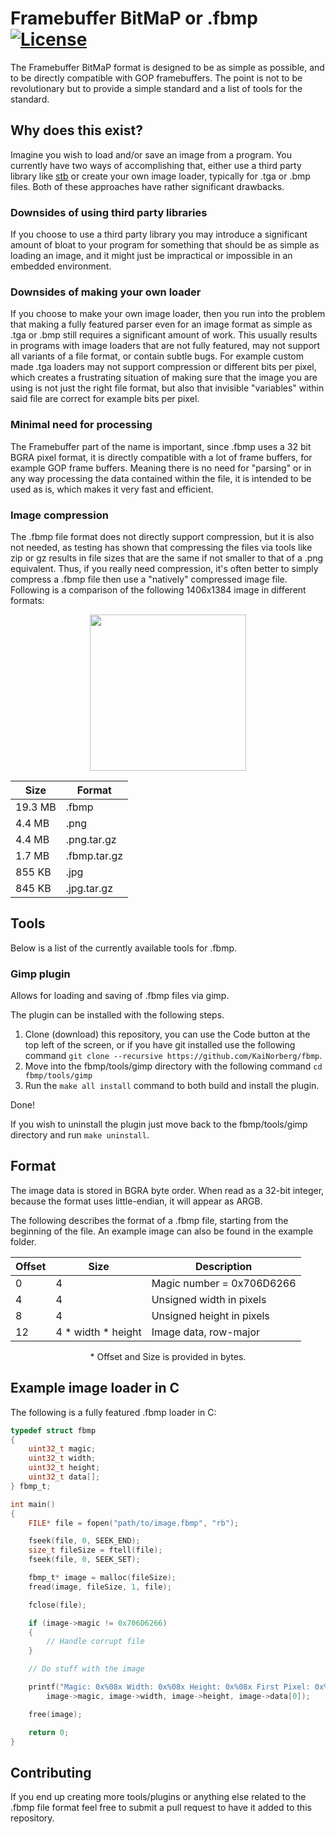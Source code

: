 # Framebuffer BitMaP or .fbmp [![License](https://img.shields.io/badge/licence-MIT-green)](https://github.com/KaiNorberg/fbmp/blob/main/LICENSE)

The Framebuffer BitMaP format is designed to be as simple as possible, and to be directly compatible with GOP framebuffers. The point is not to be revolutionary but to provide a simple standard and a list of tools for the standard.

## Why does this exist?

Imagine you wish to load and/or save an image from a program. You currently have two ways of accomplishing that, either use a third party library like [stb](https://github.com/nothings/stb) or create your own image loader, typically for .tga or .bmp files. Both of these approaches have rather significant drawbacks.

### Downsides of using third party libraries

If you choose to use a third party library you may introduce a significant amount of bloat to your program for something that should be as simple as loading an image, and it might just be impractical or impossible in an embedded environment.

### Downsides of making your own loader

If you choose to make your own image loader, then you run into the problem that making a fully featured parser even for an image format as simple as .tga or .bmp still requires a significant amount of work. This usually results in programs with image loaders that are not fully featured, may not support all variants of a file format, or contain subtle bugs. For example custom made .tga loaders may not support compression or different bits per pixel, which creates a frustrating situation of making sure that the image you are using is not just the right file format, but also that invisible "variables" within said file are correct for example bits per pixel.

### Minimal need for processing

The Framebuffer part of the name is important, since .fbmp uses a 32 bit BGRA pixel format, it is directly compatible with a lot of frame buffers, for example GOP frame buffers. Meaning there is no need for "parsing" or in any way processing the data contained within the file, it is intended to be used as is, which makes it very fast and efficient.

### Image compression

The .fbmp file format does not directly support compression, but it is also not needed, as testing has shown that compressing the files via tools like zip or gz results in file sizes that are the same if not smaller to that of a .png equivalent. Thus, if you really need compression, it's often better to simply compress a .fbmp file then use a "natively" compressed image file. Following is a comparison of the following 1406x1384 image in different formats:

<div align="center">

<img src="https://github.com/KaiNorberg/fbmp/assets/73393684/cccda9b6-129e-4bc6-bbac-c66b9da3a3e0" width="250">

| Size | Format |
| -------- | ------- |
| 19.3 MB | .fbmp | 
| 4.4 MB | .png | 
| 4.4 MB | .png.tar.gz | 
| 1.7 MB | .fbmp.tar.gz | 
| 855 KB | .jpg | 
| 845 KB | .jpg.tar.gz |
    
</div>

## Tools

Below is a list of the currently available tools for .fbmp.

### Gimp plugin

Allows for loading and saving of .fbmp files via gimp.

The plugin can be installed with the following steps.

1. Clone (download) this repository, you can use the Code button at the top left of the screen, or if you have git installed use the following command `git clone --recursive https://github.com/KaiNorberg/fbmp`.
2. Move into the fbmp/tools/gimp directory with the following command `cd fbmp/tools/gimp`
2. Run the `make all install` command to both build and install the plugin.

Done! 

If you wish to uninstall the plugin just move back to the fbmp/tools/gimp directory and run `make uninstall`.

## Format

The image data is stored in BGRA byte order. When read as a 32-bit integer, because the format uses little-endian, it will appear as ARGB.

The following describes the format of a .fbmp file, starting from the beginning of the file. An example image can also be found in the example folder.

<div align="center">

| Offset | Size | Description |
| -------- | ------- | -------  |
| 0 | 4 | Magic number = 0x706D6266 |
| 4 | 4 | Unsigned width in pixels |
| 8 | 4 | Unsigned height in pixels |
| 12 | 4 * width * height | Image data, row-major |

\* Offset and Size is provided in bytes.
</div>
 
## Example image loader in C

The following is a fully featured .fbmp loader in C:

```c
typedef struct fbmp
{
    uint32_t magic;
    uint32_t width;
    uint32_t height;
    uint32_t data[];
} fbmp_t;

int main()
{
    FILE* file = fopen("path/to/image.fbmp", "rb");

    fseek(file, 0, SEEK_END);
    size_t fileSize = ftell(file);
    fseek(file, 0, SEEK_SET);

    fbmp_t* image = malloc(fileSize);
    fread(image, fileSize, 1, file);

    fclose(file);

    if (image->magic != 0x706D6266)
    {
        // Handle corrupt file
    }

    // Do stuff with the image

    printf("Magic: 0x%08x Width: 0x%08x Height: 0x%08x First Pixel: 0x%08x\n",
        image->magic, image->width, image->height, image->data[0]);

    free(image);

    return 0;
}
```

## Contributing

If you end up creating more tools/plugins or anything else related to the .fbmp file format feel free to submit a pull request to have it added to this repository.
